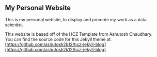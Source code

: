 ## My Personal Website

This is my personal website, to display and promote my work as a data scientist.




This website is based off of the HCZ Template from Ashutosh Chaudhary.
You can find the source code for this Jekyll theme at: [https://github.com/ashutosh2k12/hcz-jekyll-blog](https://github.com/ashutosh2k12/hcz-jekyll-blog)
